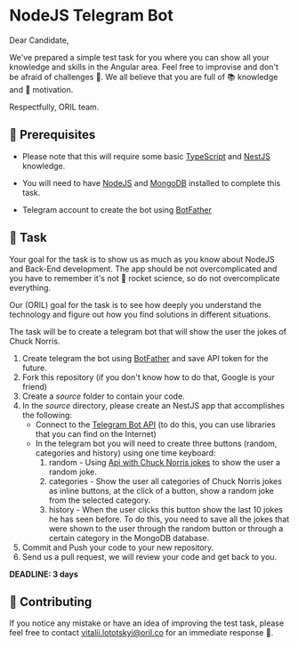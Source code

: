 # NodeJS Telegram Bot 

Dear Candidate, 

We've prepared a simple test task for you where you can show all your knowledge and skills in the Angular area. Feel free to improvise and don't be afraid of challenges 👀. We all believe that you are full of 📚 knowledge and 💪 motivation.

Respectfully, ORIL team.

## 🔧 Prerequisites

- Please note that this will require some basic [TypeScript](https://www.typescriptlang.org) and [NestJS](https://nestjs.com) knowledge.

- You will need to have [NodeJS](https://www.nodejs.org/) and [MongoDB](https://www.mongodb.com) installed to complete this task.

- Telegram account to create the bot using [BotFather](https://t.me/botfather)

## 📃 Task

Your goal for the task is to show us as much as you know about NodeJS and Back-End development. The app should be not overcomplicated and you have to remember it's not 🚀 rocket science, so do not overcomplicate everything.

Our (ORIL) goal for the task is to see how deeply you understand the technology and figure out how you find solutions in different situations.

The task will be to create a telegram bot that will show the user the jokes of Chuck Norris.

1. Create telegram the bot using [BotFather](https://t.me/botfather) and save API token for the future.
1. Fork this repository (if you don't know how to do that, Google is your friend)
2. Create a *source* folder to contain your code.
3. In the *source* directory, please create an NestJS app that accomplishes the following:
    - Connect to the [Telegram Bot API](https://core.telegram.org/bots/api) (to do this, you can use libraries that you can find on the Internet)
    - In the telegram bot you will need to create three buttons (random, categories and history) using one time keyboard:
        1. random - Using [Api with Chuck Norris jokes](https://api.chucknorris.io) to show the user a random joke.
        2. categories - Show the user all categories of Chuck Norris jokes as inline buttons, at the click of a button, show a random joke from the selected category.
        3. history - When the user clicks this button show the last 10 jokes he has seen before. To do this, you need to save all the jokes that were shown to the user through the random button or through a certain category in the MongoDB database.
4. Commit and Push your code to your new repository.
5. Send us a pull request, we will review your code and get back to you.

**DEADLINE: 3 days**

## 📑 Contributing
If you notice any mistake or have an idea of improving the test task, please feel free to contact [vitalii.lototskyi@oril.co](vitalii.lototskyi@oril.co) for an immediate response 🙌.
